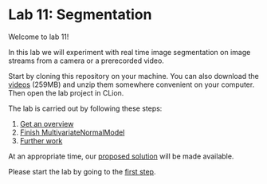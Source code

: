 # Lab 11: Segmentation

Welcome to lab 11!

In this lab we will experiment with real time image segmentation on image streams from a camera or a prerecorded video.

Start by cloning this repository on your machine.
You can also download the [videos](https://www.uio.no/studier/emner/matnat/its/TEK5030/v19/resurser/lab_11_videos.zip) 
(259MB) and unzip them somewhere convenient on your computer. 
Then open the lab project in CLion.

The lab is carried out by following these steps:

  1. [Get an overview](lab-guide/1-get-an-overview.md)
  2. [Finish MultivariateNormalModel](lab-guide/2-finish-multivariate-normal-model.md)
  4. [Further work](lab-guide/3-further-work.md)
  
At an appropriate time, our [proposed solution](https://github.uio.no/tek5030/lab_11_solution) will be made available.

Please start the lab by going to the [first step](lab-guide/1-get-an-overview.md).
